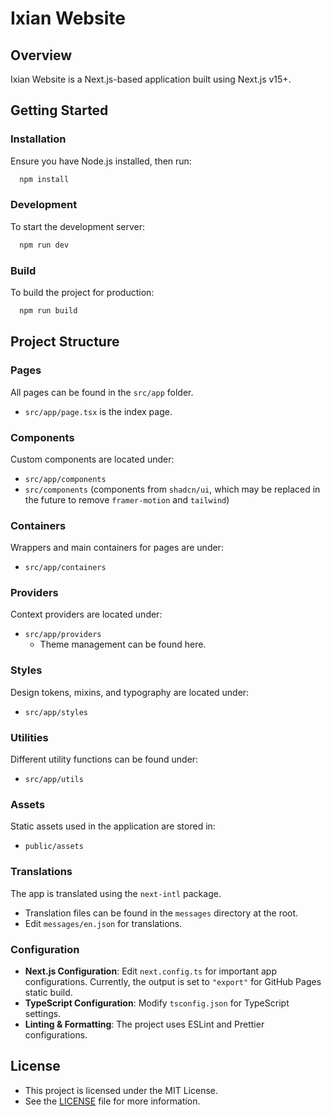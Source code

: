 # Ixian Website

## Overview
Ixian Website is a Next.js-based application built using Next.js v15+.

## Getting Started

### Installation
Ensure you have Node.js installed, then run:
```sh
  npm install
```

### Development
To start the development server:
```sh
  npm run dev
```

### Build
To build the project for production:
```sh
  npm run build
```

## Project Structure

### Pages
All pages can be found in the `src/app` folder.
- `src/app/page.tsx` is the index page.

### Components
Custom components are located under:
- `src/app/components`
- `src/components` (components from `shadcn/ui`, which may be replaced in the future to remove `framer-motion` and `tailwind`)

### Containers
Wrappers and main containers for pages are under:
- `src/app/containers`

### Providers
Context providers are located under:
- `src/app/providers`
    - Theme management can be found here.

### Styles
Design tokens, mixins, and typography are located under:
- `src/app/styles`

### Utilities
Different utility functions can be found under:
- `src/app/utils`

### Assets
Static assets used in the application are stored in:
- `public/assets`

### Translations
The app is translated using the `next-intl` package.
- Translation files can be found in the `messages` directory at the root.
- Edit `messages/en.json` for translations.

### Configuration
- **Next.js Configuration**: Edit `next.config.ts` for important app configurations. Currently, the output is set to `"export"` for GitHub Pages static build.
- **TypeScript Configuration**: Modify `tsconfig.json` for TypeScript settings.
- **Linting & Formatting**: The project uses ESLint and Prettier configurations.

## License
 - This project is licensed under the MIT License.
 - See the [LICENSE](https://github.com/vercel/next.js/blob/canary/license.md) file for more information.


